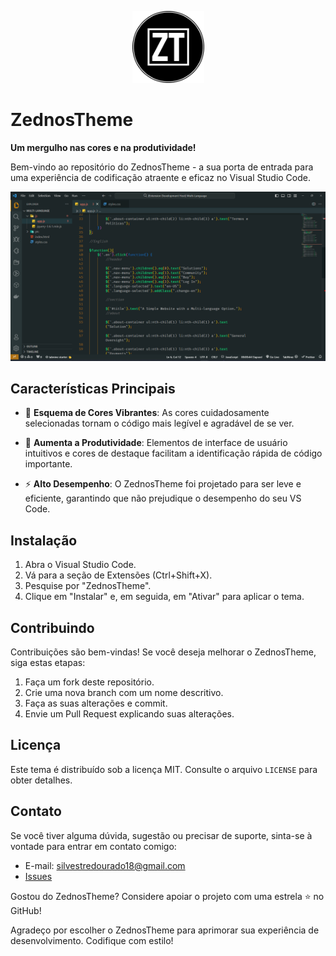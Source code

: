 <p align="center">
  <img src="https://github.com/SilesterGold9/ZednosTheme/blob/main/zed/assets/zt-high-resolution-logo-black-transparent.png" alt="ZednosTheme Logo" width="115px" height="115px">
</p>

# ZednosTheme

**Um mergulho nas cores e na produtividade!**

Bem-vindo ao repositório do ZednosTheme - a sua porta de entrada para uma experiência de codificação atraente e eficaz no Visual Studio Code.

<p align="center">
  <img src="https://github.com/SilesterGold9/ZednosTheme/blob/main/zed/assets/zedosthBG.png" alt="ZednosTheme Screenshot">
</p>

## Características Principais

- 🌈 **Esquema de Cores Vibrantes**: As cores cuidadosamente selecionadas tornam o código mais legível e agradável de se ver.

- 🚀 **Aumenta a Produtividade**: Elementos de interface de usuário intuitivos e cores de destaque facilitam a identificação rápida de código importante.

- ⚡ **Alto Desempenho**: O ZednosTheme foi projetado para ser leve e eficiente, garantindo que não prejudique o desempenho do seu VS Code.

## Instalação

1. Abra o Visual Studio Code.
2. Vá para a seção de Extensões (Ctrl+Shift+X).
3. Pesquise por "ZednosTheme".
4. Clique em "Instalar" e, em seguida, em "Ativar" para aplicar o tema.

## Contribuindo

Contribuições são bem-vindas! Se você deseja melhorar o ZednosTheme, siga estas etapas:

1. Faça um fork deste repositório.
2. Crie uma nova branch com um nome descritivo.
3. Faça as suas alterações e commit.
4. Envie um Pull Request explicando suas alterações.

## Licença

Este tema é distribuído sob a licença MIT. Consulte o arquivo `LICENSE` para obter detalhes.

## Contato

Se você tiver alguma dúvida, sugestão ou precisar de suporte, sinta-se à vontade para entrar em contato comigo:

- E-mail: <silvestredourado18@gmail.com>
- [Issues](https://github.com/SilesterGold9/ZednosTheme/issues)

Gostou do ZednosTheme? Considere apoiar o projeto com uma estrela ⭐ no GitHub!

Agradeço por escolher o ZednosTheme para aprimorar sua experiência de desenvolvimento. Codifique com estilo!
